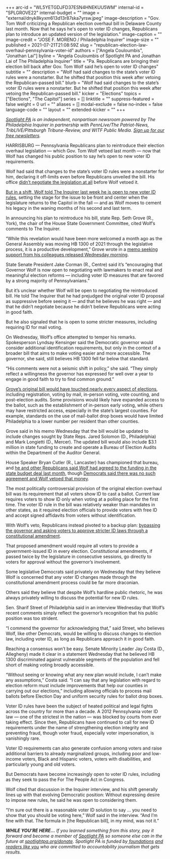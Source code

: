 +++
arc-id = "WL5YETGDJFD37ESN4HNEKUU5WM"
internal-id = "SPLGROVE22"
internal-budget = ""
image = "external/dnyk8kyxm613d13r87ska7yrsw.jpeg"
image-description = "Gov. Tom Wolf criticizing a Republican election overhaul bill in Delaware County last month. Now that he says he's open to voter ID changes, Republicans plan to introduce an updated version of the legislation."
image-caption = ""
image-credit = "JOSE F. MORENO / Philadelphia Inquirer"
image-size = ""
published = 2021-07-21T21:08:59Z
slug = "republican-election-law-overhaul-pennsylvania-voter-id"
authors = ["Angela Couloumbis", "Jonathan Lai"]
byline = "Angela Couloumbis of Spotlight PA and Jonathan Lai of The Philadelphia Inquirer"
title = "Pa. Republicans are bringing their election bill back after Gov. Tom Wolf said he’s open to voter ID changes"
subtitle = ""
description = "Wolf had said changes to the state’s voter ID rules were a nonstarter. But he shifted that position this week after vetoing the Republican-passed bill."
blurb = "Wolf had said changes to the state’s voter ID rules were a nonstarter. But he shifted that position this week after vetoing the Republican-passed bill."
kicker = "Elections"
topics = ["Elections", "The Capitol"]
series = []
linktitle = ""
suppress-featured = false
weight = 0
url = ""
aliases = []
modal-exclude = false
no-index = false
language-code = ""
layout = ""
extended-kicker = ""
+++

<a href="https://lesspage.com/"><i>Spotlight PA</i></a><i> is an independent, nonpartisan newsroom powered by The Philadelphia Inquirer in partnership with PennLive/The Patriot-News, TribLIVE/Pittsburgh Tribune-Review, and WITF Public Media. </i><a href="https://lesspage.com/newsletters"><i>Sign up for our free newsletters</i></a><i>.</i>

HARRISBURG — Pennsylvania Republicans plan to reintroduce their election overhaul legislation — which Gov. Tom Wolf vetoed last month — now that Wolf has changed his public position to say he’s open to new voter ID requirements.

Wolf had said that changes to the state’s voter ID rules were a nonstarter for him, declaring it off-limits even before Republicans unveiled the bill. His office <a href="https://lesspage.com/news/2021/06/pa-election-overhaul-voter-id-wolf-veto/">didn’t negotiate the legislation at all</a> before Wolf vetoed it.

<a href="https://www.inquirer.com/politics/election/pennsylvania-voter-id-tom-wolf-interview-20210720.html">But in a shift, Wolf told The Inquirer last week he is open to new voter ID rules</a>, setting the stage for the issue to be front and center when the legislature returns to the Capitol in the fall — and as Wolf moves to cement his legacy in the waning months of his second and last term.

<script src="https://lesspage.com/embed.js" async></script><div data-spl-embed-version="1" data-spl-src="https://lesspage.com/embeds/newsletter/"></div>

In announcing his plan to reintroduce his bill, state Rep. Seth Grove (R., York), the chair of the House State Government Committee, cited Wolf’s comments to The Inquirer.

“While this revelation would have been more welcomed a month ago as the General Assembly was moving HB 1300 of 2021 through the legislative process, it is a productive development,” Grove wrote in a <a href="https://www.legis.state.pa.us/cfdocs/Legis/CSM/showMemoPublic.cfm?chamber=H&SPick=20210&cosponId=36007">memo seeking support from his colleagues released Wednesday morning</a>.

State Senate President Jake Corman (R., Centre) said it’s “encouraging that Governor Wolf is now open to negotiating with lawmakers to enact real and meaningful election reforms — including voter ID measures that are favored by a strong majority of Pennsylvanians.”

But it’s unclear whether Wolf will be open to negotiating the reintroduced bill. He told The Inquirer that he had prejudged the original voter ID proposal as suppressive before seeing it — and that he believes he was right — and that he didn’t negotiate because he didn’t believe Republicans were acting in good faith.

But he also signaled that he is open to some stricter measures, including requiring ID for mail voting.

On Wednesday, Wolf’s office attempted to temper his remarks. Spokesperson Lyndsay Kensinger said the Democratic governor would consider additional identification requirements, but only in the context of a broader bill that aims to make voting easier and more accessible. The governor, she said, still believes HB 1300 fell far below that standard.

“His comments were not a seismic shift in policy,” she said. “They simply reflect a willingness the governor has expressed for well over a year to engage in good faith to try to find common ground.”

<a href="https://lesspage.com/news/2021/06/pa-election-law-voter-id-republican-proposal/">Grove’s original bill would have touched nearly every aspect of elections</a>, including registration, voting by mail, in-person voting, vote counting, and post-election audits. Some provisions would likely have expanded access to the ballot, such as the establishment of in-person early voting, while others may have restricted access, especially in the state’s largest counties. For example, standards on the use of mail-ballot drop boxes would have limited Philadelphia to a lower number per resident than other counties.

Grove said in his memo Wednesday that the bill would be updated to include changes sought by State Reps. Jared Solomon (D., Philadelphia) and Mark Longietti (D., Mercer). The updated bill would also include $3.1 million in state funding to create and operate a Bureau of Election Audits within the Department of the Auditor General.

House Speaker Bryan Cutler (R., Lancaster) has championed that bureau, and <a href="https://www.inquirer.com/politics/election/pennsylvania-budget-deal-election-audit-bureau-20210628.html">he and other Republicans said Wolf had agreed to the funding in the state budget deal last month</a>, though <a href="https://www.inquirer.com/politics/election/pennsylvania-election-audit-bureau-tom-wolf-veto-20210630.html">Democrats said there was no such agreement and Wolf vetoed that money</a>.

The most politically controversial provision of the original election overhaul bill was its requirement that all voters show ID to cast a ballot. Current law requires voters to show ID only when voting at a polling place for the first time. The voter ID rule in the bill was relatively weaker than mandates in other states, as it required election officials to provide voters with free ID and accept signed affidavits from voters without identification.

With Wolf’s veto, Republicans instead pivoted to a backup plan: <a href="https://lesspage.com/news/2021/06/pa-voter-id-election-law-constitutional-amendment/" target="_blank">bypassing the governor and asking voters to approve stricter ID laws through a constitutional amendment</a>.

That proposed amendment would require all voters to provide a government-issued ID in every election. Constitutional amendments, if passed twice by the legislature in consecutive sessions, go directly to voters for approval without the governor’s involvement.

Some legislative Democrats said privately on Wednesday that they believe Wolf is concerned that any voter ID changes made through the constitutional amendment process could be far more draconian.

Others said they believe that despite Wolf’s hardline public rhetoric, he was always privately willing to discuss the potential for new ID rules.

Sen. Sharif Street of Philadelphia said in an interview Wednesday that Wolf’s recent comments simply reflect the governor’s recognition that his public position was too strident.

“I commend the governor for acknowledging that,” said Street, who believes Wolf, like other Democrats, would be willing to discuss changes to election law, including voter ID, as long as Republicans approach it in good faith.

Reaching a consensus won’t be easy. Senate Minority Leader Jay Costa (D., Allegheny) made it clear in a statement Wednesday that he believed HB 1300 discriminated against vulnerable segments of the population and fell short of making voting broadly accessible.

“Without seeing or knowing what any new plan would include, I can’t make any assumptions,” Costa said. “I can say that any legislation with regard to election reform must include improvements that help our counties in carrying out our elections,” including allowing officials to process mail ballots before Election Day and uniform security rules for ballot drop boxes.

Voter ID rules have been the subject of heated political and legal fights across the country for more than a decade. A 2012 Pennsylvania voter ID law — one of the strictest in the nation — was blocked by courts from ever taking effect. Since then, Republicans have continued to call for new ID requirements under the name of strengthening election integrity and preventing fraud, though voter fraud, especially voter impersonation, is vanishingly rare.

<script src="https://lesspage.com/embed.js" async></script><div data-spl-embed-version="1" data-spl-src="https://lesspage.com/embeds/donate/?teaser_text=If%20you%20learned%20something%20from%20this%20report%2C%20pay%20it%20forward%20and%20become%20a%20member%20of%20Spotlight%20PA%20so%20someone%20else%20can%20in%20the%20future."></div>

Voter ID requirements can also generate confusion among voters and raise additional barriers to already marginalized groups, including poor and low-income voters, Black and Hispanic voters, voters with disabilities, and particularly young and old voters.

But Democrats have become increasingly open to voter ID rules, including as they seek to pass the For The People Act in Congress.

Wolf cited that discussion in the Inquirer interview, and his shift generally lines up with that evolving Democratic position: Without expressing desire to impose new rules, he said he was open to considering them.

“I’m sure out there is a reasonable voter ID solution to say … you need to show that you should be voting here,” Wolf said in the interview. “And I’m fine with that. The formula in [the Republican bill], in my mind, was not it.”

<i><b>WHILE YOU’RE HERE...</b></i><i> If you learned something from this story, pay it forward and become a member of </i><a href="https://lesspage.com/"><i>Spotlight PA</i></a><i> so someone else can in the future at </i><a href="http://spotlightpa.org/donate"><i>spotlightpa.org/donate</i></a><i>. Spotlight PA is funded by</i><a href="https://lesspage.com/support"><i> foundations</i></a><i> </i><a href="https://lesspage.com/support"><i>and readers like you</i></a><i> who are committed to accountability journalism that gets results.</i>
